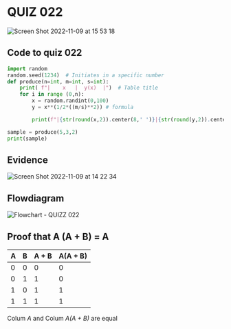 # QUIZ 022
![Screen Shot 2022-11-09 at 15 53 18](https://user-images.githubusercontent.com/111819437/200759744-228b05e9-9072-42f0-b69c-3bb887e59d75.png)



## Code to quiz 022
```.py
import random
random.seed(1234)  # Initiates in a specific number
def produce(n=int, m=int, s=int):
    print( f"|    x   |  y(x)  |")  # Table title
    for i in range (0,n):
        x = random.randint(0,100)
        y = x**(1/2*((m/s)**2)) # formula

        print(f"|{str(round(x,2)).center(8,' ')}|{str(round(y,2)).center(8,' ')}|")

sample = produce(5,3,2)
print(sample)
```
## Evidence

![Screen Shot 2022-11-09 at 14 22 34](https://user-images.githubusercontent.com/111819437/200745594-317fedcc-5f3c-4e3a-b633-b18b5bda5a3b.png)

## Flowdiagram

![Flowchart - QUIZZ 022](https://user-images.githubusercontent.com/111819437/200974778-449c577a-4a40-4532-b563-9b8abadfdb06.png)

## Proof that A (A + B) = A 

| A 	| B 	| A + B 	| A(A + B) 	|
|---	|---	|-------	|----------	|
| 0 	| 0 	| 0     	| 0        	|
| 0 	| 1 	| 1     	| 0        	|
| 1 	| 0 	| 1     	| 1        	|
| 1 	| 1 	| 1     	| 1        	|

Colum *A* and Colum *A(A + B)* are equal
